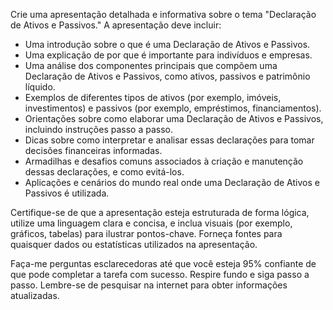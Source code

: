  
Crie uma apresentação detalhada e informativa sobre o tema "Declaração de Ativos e Passivos." A apresentação deve incluir:

- Uma introdução sobre o que é uma Declaração de Ativos e Passivos.
- Uma explicação de por que é importante para indivíduos e empresas.
- Uma análise dos componentes principais que compõem uma Declaração de Ativos e Passivos, como ativos, passivos e patrimônio líquido.
- Exemplos de diferentes tipos de ativos (por exemplo, imóveis, investimentos) e passivos (por exemplo, empréstimos, financiamentos).
- Orientações sobre como elaborar uma Declaração de Ativos e Passivos, incluindo instruções passo a passo.
- Dicas sobre como interpretar e analisar essas declarações para tomar decisões financeiras informadas.
- Armadilhas e desafios comuns associados à criação e manutenção dessas declarações, e como evitá-los.
- Aplicações e cenários do mundo real onde uma Declaração de Ativos e Passivos é utilizada.

Certifique-se de que a apresentação esteja estruturada de forma lógica, utilize uma linguagem clara e concisa, e inclua visuais (por exemplo, gráficos, tabelas) para ilustrar pontos-chave. Forneça fontes para quaisquer dados ou estatísticas utilizados na apresentação.

Faça-me perguntas esclarecedoras até que você esteja 95% confiante de que pode completar a tarefa com sucesso. Respire fundo e siga passo a passo. Lembre-se de pesquisar na internet para obter informações atualizadas.
```